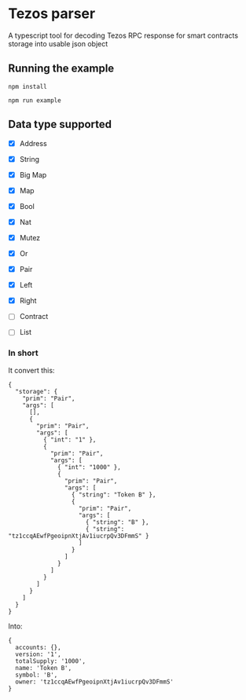# Tezos parser

A typescript tool for decoding Tezos RPC response for smart contracts storage into usable json object


## Running the example

```
npm install

npm run example
```

## Data type supported

- [x] Address
- [x] String
- [x] Big Map
- [x] Map
- [x] Bool
- [x] Nat
- [x] Mutez
- [x] Or
- [x] Pair
- [x] Left
- [x] Right
- [ ] Contract
- [ ] List


### In short

It convert this:

```
{
  "storage": {
    "prim": "Pair",
    "args": [
      [],
      {
        "prim": "Pair",
        "args": [
          { "int": "1" },
          {
            "prim": "Pair",
            "args": [
              { "int": "1000" },
              {
                "prim": "Pair",
                "args": [
                  { "string": "Token B" },
                  {
                    "prim": "Pair",
                    "args": [
                      { "string": "B" },
                      { "string": "tz1ccqAEwfPgeoipnXtjAv1iucrpQv3DFmmS" }
                    ]
                  }
                ]
              }
            ]
          }
        ]
      }
    ]
  }
}          
```

Into:

```
{ 
  accounts: {},
  version: '1',
  totalSupply: '1000',
  name: 'Token B',
  symbol: 'B',
  owner: 'tz1ccqAEwfPgeoipnXtjAv1iucrpQv3DFmmS' 
}
```
